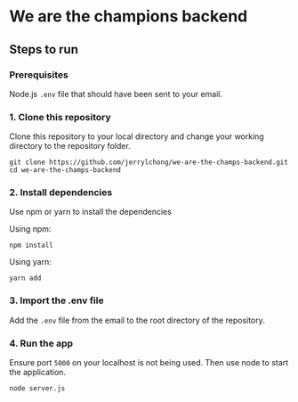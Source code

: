 # We are the champions backend

## Steps to run

### Prerequisites
Node.js
`.env` file that should have been sent to your email.

### 1. Clone this repository
Clone this repository to your local directory and change your working directory to the repository folder.
```
git clone https://github.com/jerrylchong/we-are-the-champs-backend.git
cd we-are-the-champs-backend
```

### 2. Install dependencies
Use npm or yarn to install the dependencies

Using npm:
```
npm install
```

Using yarn:
```
yarn add
```

### 3. Import the .env file
Add the `.env` file from the email to the root directory of the repository.

### 4. Run the app
Ensure port `5000` on your localhost is not being used. Then use node to start the application.

```
node server.js
```
